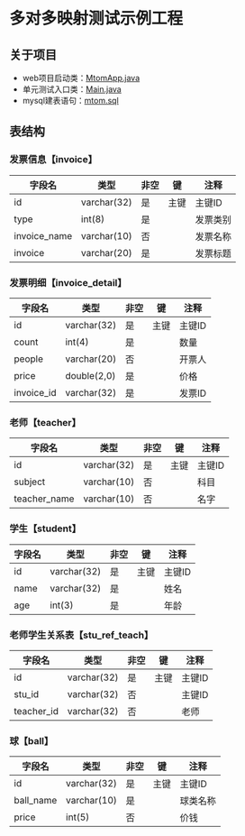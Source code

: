 # 多对多映射测试示例工程

## 关于项目

- web项目启动类：[MtomApp.java](/mtom-web/src/main/java/com/post/m2m/MtomApp.java)
- 单元测试入口类：[Main.java](/mtom-web/src/test/java/com/post/m2m/Main.java)
- mysql建表语句：[mtom.sql](/mtom-web/src/test/resources/DB/mtom.sql)

## 表结构

### 发票信息【invoice】
|字段名 | 类型 | 非空 | 键 | 注释 |
|------ | ---- | --- | --- | ---- |
| id | varchar(32) | 是 | 主键 | 主键ID |
| type | int(8) | 是 |  | 发票类别 |
| invoice_name | varchar(10) |  否  |  | 发票名称 |
| invoice | varchar(20) | 是 |  | 发票标题 |

### 发票明细【invoice_detail】
|字段名 | 类型 | 非空 | 键 | 注释 |
|------ | ---- | --- | --- | ---- |
| id | varchar(32) | 是 | 主键 | 主键ID |
| count | int(4) | 是 |  | 数量 |
| people | varchar(20) |  否  |  | 开票人 |
| price | double(2,0) | 是 |  | 价格 |
| invoice_id | varchar(32) | 是 |  | 发票ID |

### 老师【teacher】
|字段名 | 类型 | 非空 | 键 | 注释 |
|------ | ---- | --- | --- | ---- |
| id | varchar(32) | 是 | 主键 | 主键ID |
| subject | varchar(10) |  否  |  | 科目 |
| teacher_name | varchar(10) |  否  |  | 名字 |

### 学生【student】
|字段名 | 类型 | 非空 | 键 | 注释 |
|------ | ---- | --- | --- | ---- |
| id | varchar(32) | 是 | 主键 | 主键ID |
| name | varchar(32) | 是 |  | 姓名 |
| age | int(3) | 是 |  | 年龄 |

### 老师学生关系表【stu_ref_teach】
|字段名 | 类型 | 非空 | 键 | 注释 |
|------ | ---- | --- | --- | ---- |
| id | varchar(32) | 是 | 主键 | 主键ID |
| stu_id | varchar(32) |  否  |  | 主键ID |
| teacher_id | varchar(32) |  否  |  | 老师 |

### 球【ball】
|字段名 | 类型 | 非空 | 键 | 注释 |
|------ | ---- | --- | --- | ---- |
| id | varchar(32) | 是 | 主键 | 主键ID |
| ball_name | varchar(10) | 是 |  | 球类名称 |
| price | int(5) |  否  |  | 价钱 |
